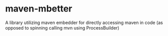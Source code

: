 # maven-mbetter
A library utilizing maven embedder for directly accessing maven in code (as opposed to spinning calling mvn using ProcessBuilder)
